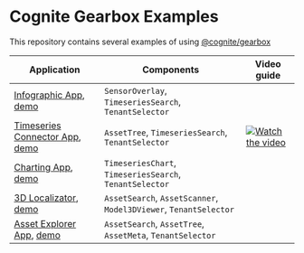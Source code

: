 # Cognite Gearbox Examples

This repository contains several examples of using [@cognite/gearbox](https://github.com/cognitedata/gearbox.js)

| Application                                                                             | Components                                                       | Video guide                                                                                                     |
| --------------------------------------------------------------------------------------- | ---------------------------------------------------------------- | --------------------------------------------------------------------------------------------------------------- |
| [Infographic App][infographic-app], [demo][infographic-demo]                            | `SensorOverlay`, `TimeseriesSearch`, `TenantSelector`            |                                                                                                                 |
| [Timeseries Connector App][timeseries-connector-app], [demo][timeseries-connector-demo] | `AssetTree`, `TimeseriesSearch`, `TenantSelector`                | [![Watch the video](https://img.youtube.com/vi/fiHp4kEsVcc/1.jpg)](https://www.youtube.com/watch?v=fiHp4kEsVcc) |
| [Charting App][charting-app], [demo][charting-demo]                                     | `TimeseriesChart`, `TimeseriesSearch`, `TenantSelector`          |                                                                                                                 |
| [3D Localizator][3d-localizator], [demo][3d-localizator-demo]                           | `AssetSearch`, `AssetScanner`, `Model3DViewer`, `TenantSelector` |                                                                                                                 |
| [Asset Explorer App][asset-explorer-app], [demo][asset-explorer-demo]                   | `AssetSearch`, `AssetTree`, `AssetMeta`, `TenantSelector`        |                                                                                                                 |

[infographic-app]: https://github.com/cognitedata/javascript-getting-started/tree/master/infographic-app
[timeseries-connector-app]: https://github.com/cognitedata/javascript-getting-started/tree/master/timeseries-connector-app
[charting-app]: https://github.com/cognitedata/javascript-getting-started/tree/master/charting-app
[3d-localizator]: https://github.com/cognitedata/javascript-getting-started/tree/master/3d-localizator
[asset-explorer-app]: https://github.com/cognitedata/javascript-getting-started/tree/master/asset-explorer-app
[infographic-demo]: https://cognitedata.github.io/javascript-getting-started/infographic-app
[timeseries-connector-demo]: https://cognitedata.github.io/javascript-getting-started/timeseries-connector-app
[charting-demo]: https://cognitedata.github.io/javascript-getting-started/charting-app
[3d-localizator-demo]: https://cognitedata.github.io/javascript-getting-started/3d-localizator
[asset-explorer-demo]: https://cognitedata.github.io/javascript-getting-started/asset-explorer-app

